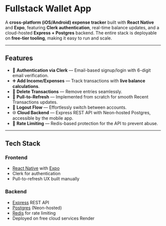 # Fullstack Wallet App

A **cross-platform (iOS/Android) expense tracker** built with **React Native** and **Expo**, featuring **Clerk authentication**, real-time balance updates, and a cloud-hosted **Express + Postgres** backend. The entire stack is deployable on **free-tier tooling**, making it easy to run and scale.

---

## Features

- 🔐 **Authentication via Clerk** — Email-based signup/login with 6-digit email verification.  
- ➕ **Add Income/Expenses** — Track transactions with **live balance calculations**.  
- 🧼 **Delete Transactions** — Remove entries seamlessly.  
- 🔄 **Pull-to-Refresh** — Implemented from scratch for smooth Recent Transactions updates.  
- 🔁 **Logout Flow** — Effortlessly switch between accounts.  
- 🌐 **Cloud Backend** — Express REST API with Neon-hosted Postgres, accessible by the mobile app.  
- 🧠 **Rate Limiting** — Redis-based protection for the API to prevent abuse.

---

## Tech Stack

### **Frontend**
- [React Native](https://reactnative.dev/) with [Expo](https://expo.dev/)  
- Clerk for authentication  
- Pull-to-refresh UX built manually

### **Backend**
- [Express](https://expressjs.com/) REST API  
- [Postgres](https://neon.tech/) (Neon-hosted)  
- [Redis](https://redis.io/) for rate limiting  
- Deployed on free cloud services Render
